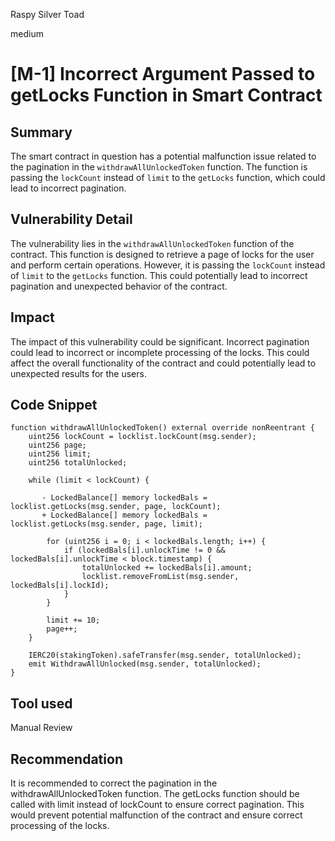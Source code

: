 Raspy Silver Toad

medium

# [M-1] Incorrect Argument Passed to getLocks Function in Smart Contract

## Summary
The smart contract in question has a potential malfunction issue related to the pagination in the `withdrawAllUnlockedToken` function. The function is passing the `lockCount` instead of `limit` to the `getLocks` function, which could lead to incorrect pagination.

## Vulnerability Detail
The vulnerability lies in the `withdrawAllUnlockedToken` function of the contract. This function is designed to retrieve a page of locks for the user and perform certain operations. However, it is passing the `lockCount` instead of `limit` to the `getLocks` function. This could potentially lead to incorrect pagination and unexpected behavior of the contract.

## Impact
The impact of this vulnerability could be significant. Incorrect pagination could lead to incorrect or incomplete processing of the locks. This could affect the overall functionality of the contract and could potentially lead to unexpected results for the users.

## Code Snippet
```solidity
function withdrawAllUnlockedToken() external override nonReentrant {
    uint256 lockCount = locklist.lockCount(msg.sender);
    uint256 page;
    uint256 limit;
    uint256 totalUnlocked;
    
    while (limit < lockCount) {

       - LockedBalance[] memory lockedBals = locklist.getLocks(msg.sender, page, lockCount);
       + LockedBalance[] memory lockedBals = locklist.getLocks(msg.sender, page, limit);

        for (uint256 i = 0; i < lockedBals.length; i++) {
            if (lockedBals[i].unlockTime != 0 && lockedBals[i].unlockTime < block.timestamp) {
                totalUnlocked += lockedBals[i].amount;
                locklist.removeFromList(msg.sender, lockedBals[i].lockId);
            }
        }

        limit += 10;
        page++;
    }

    IERC20(stakingToken).safeTransfer(msg.sender, totalUnlocked);
    emit WithdrawAllUnlocked(msg.sender, totalUnlocked);
}   
```
## Tool used
Manual Review

## Recommendation
It is recommended to correct the pagination in the withdrawAllUnlockedToken function. The getLocks function should be called with limit instead of lockCount to ensure correct pagination. This would prevent potential malfunction of the contract and ensure correct processing of the locks.